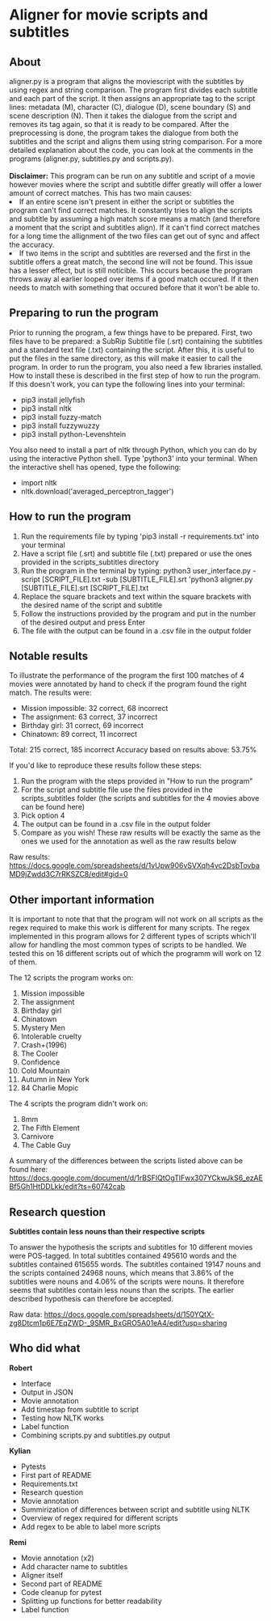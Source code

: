 # Aligner for movie scripts and subtitles

<h2>About</h2>
aligner.py is a program that aligns the moviescript with the subtitles by using regex and string comparison. The program first divides each subtitle and each part of the script. It then assigns an appropriate tag to the script lines: metadata (M), character (C), dialogue (D), scene boundary (S) and scene description (N). Then it takes the dialogue from the script and removes its tag again, so that it is ready to be compared. After the preprocessing is done, the program takes the dialogue from both the subtitles and the script and aligns them using string comparison.
For a more detailed explanation about the code, you can look at the comments in the programs (aligner.py, subtitles.py and scripts.py).
<br/>
<br/>
<b>Disclaimer:</b> This program can be run on any subtitle and script of a movie however movies where the script and subtitle differ greatly will offer a lower amount of correct matches. This has two main causes:
<li>If an entire scene isn't present in either the script or subtitles the program can't find correct matches. It constantly tries to align the scripts and subtitle by assuming a high match score means a match (and therefore a moment that the script and subtitles align). If it can't find correct matches for a long time the allignment of the two files can get out of sync and affect the accuracy.</li>
<li>If two items in the script and subtitles are reversed and the first in the subtitle offers a great match, the second line will not be found. This issue has a lesser effect, but is still noticible. This occurs because the program throws away al earlier looped over items if a good match occured. If it then needs to match with something that occured before that it won't be able to.</li>

<h2>Preparing to run the program</h2>
Prior to running the program, a few things have to be prepared. First, two files have to be prepared: a SubRip Subtitle file (.srt) containing the subtitles and a standard text file (.txt) containing the script. After this, it is useful to put the files in the same directory, as this will make it easier to call the program.
In order to run the program, you also need a few libraries installed. How to install these is described in the first step of how to run the program. If this doesn't work, you can type the following lines into your terminal:
<ul>
<li>pip3 install jellyfish</li>
<li>pip3 install nltk</li>
<li>pip3 install fuzzy-match</li>
<li>pip3 install fuzzywuzzy</li>
<li>pip3 install python-Levenshtein</li>
</ul>
You also need to install a part of nltk through Python, which you can do by using the interactive Python shell. Type 'python3' into your terminal. When the interactive shell has opened, type the following:
<ul>
  <li>import nltk</li>
  <li>nltk.download('averaged_perceptron_tagger')</li>
</ul>

<h2>How to run the program</h2>
<ol>
<li>Run the requirements file by typing 'pip3 install -r requirements.txt' into your terminal</li>
<li>Have a script file (.srt) and subtitle file (.txt) prepared or use the ones provided in the scripts_subtitles directory</li>
<li>Run the program in the terminal by typing: python3 user_interface.py -script [SCRIPT_FILE].txt -sub [SUBTITLE_FILE].srt 'python3 aligner.py [SUBTITLE_FILE].srt [SCRIPT_FILE].txt </li>
<li>Replace the square brackets and text within the square brackets with the desired name of the script and subtitle</li>
<li>Follow the instructions provided by the program and put in the number of the desired output and press Enter</li>
<li>The file with the output can be found in a .csv file in the output folder</li>
</ol>

<h2>Notable results</h2>

To illustrate the performance of the program the first 100 matches of 4 movies were annotated by hand to check if the program found the right match.
The results were:

- Mission impossible: 32 correct, 68 incorrect
- The assignment: 63 correct, 37 incorrect
- Birthday girl: 31 correct, 69 incorrect
- Chinatown: 89 correct, 11 incorrect

Total: 215 correct, 185 incorrect
Accuracy based on results above: 53.75%

If you'd like to reproduce these results follow these steps:
<ol>
<li>Run the program with the steps provided in "How to run the program"</li>
<li>For the script and subtitle file use the files provided in the scripts_subtitles folder (the scripts and subtitles for the 4 movies above can be found here)</li>
<li>Pick option 4</li>
<li>The output can be found in a .csv file in the output folder</li>
<li>Compare as you wish! These raw results will be exactly the same as the ones we used for the annotation as well as the raw results below</li>
</ol>

Raw results: https://docs.google.com/spreadsheets/d/1vUpw906vSVXqh4vc2DsbTovbaMD9jZwdd3C7rRKSZC8/edit#gid=0

<h2>Other important information</h2>

It is important to note that that the program will not work on all scripts as the regex required to make this work is different for many scripts.
The regex implemented in this program allows for 2 different types of scripts which'll allow for handling the most common types of scripts to be handled.
We tested this on 16 different scripts out of which the programm will work on 12 of them. 

The 12 scripts the program works on:
1. Mission impossible
2. The assignment
3. Birthday girl
4. Chinatown
5. Mystery Men
6. Intolerable cruelty
7. Crash+(1996)
8. The Cooler
9. Confidence
10. Cold Mountain
11. Autumn in New York
12. 84 Charlie Mopic

The 4 scripts the program didn't work on:
1. 8mm
2. The Fifth Element
3. Carnivore
4. The Cable Guy

A summary of the differences between the scripts listed above can be found here: https://docs.google.com/document/d/1rBSFIQtOgTlFwx307YCkwJkS6_ezAEBf5Gh1HtDDLkk/edit?ts=60742cab

<h2>Research question</h2>

<b>Subtitles contain less nouns than their respective scripts</b>

To answer the hypothesis the scripts and subtitles for 10 different movies were POS-tagged. In total subtitles contained 495610 words and the subtitles contained 615655 words.
The subtitles contained 19147 nouns and the scripts contained 24968 nouns, which means that 3.86% of the subtitles were nouns and 4.06% of the scripts were nouns. It therefore seems that subtitles contain less nouns than the scripts.
The earlier described hypothesis can therefore be accepted.

Raw data: https://docs.google.com/spreadsheets/d/150YQtX-zg8Dtcm1p6E7EqZWD-_9SMR_BxGRO5A01eA4/edit?usp=sharing 

<h2>Who did what</h2>

<b>Robert</b>
- Interface
- Output in JSON
- Movie annotation
- Add timestap from subtitle to script
- Testing how NLTK works
- Label function
- Combining scripts.py and subtitles.py output

<b>Kylian</b>
- Pytests
- First part of README
- Requirements.txt
- Research question
- Movie annotation
- Summirization of differences between script and subtitle using NLTK
- Overview of regex required for different scripts
- Add regex to be able to label more scripts

<b>Remi</b>
- Movie annotation (x2)
- Add character name to subtitles
- Aligner itself
- Second part of README
- Code cleanup for pytest
- Splitting up functions for better readability
- Label function
